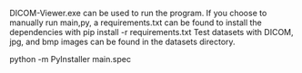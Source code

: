 
DICOM-Viewer.exe can be used to run the program.
If you choose to manually run main,py, a requirements.txt can be found to install the dependencies with pip install -r requirements.txt
Test datasets with DICOM, jpg, and bmp images can be found in the datasets directory.

python -m PyInstaller main.spec